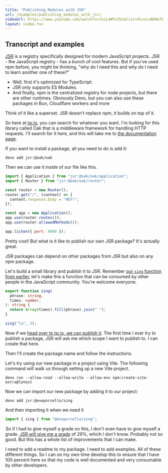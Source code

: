 ```yaml
---
title: "Publishing Modules with JSR"
url: /examples/publishing_modules_with_jsr/
videoUrl: https://www.youtube.com/watch?v=7uiL4WYvZVs&list=PLvvLnBDNuTEov9EBIp3MMfHlBxaKGRWTe&index=8
layout: video.tsx
---
```


## Transcript and examples

[JSR](https://jsr.io) is a registry specifically designed for modern JavaScript
projects. JSR - the JavaScript registry - has a bunch of cool features. But if
you've used npm before, you might be thinking, "why do I need this and why do I
need to learn another one of these?"

- Well, first it's optimized for TypeScript.
- JSR only supports ES Modules.
- And finally, npm is the centralized registry for node projects, but there are
  other runtimes. Obviously Deno, but you can also use these packages in Bun,
  Cloudflare workers and more

Think of it like a superset. JSR doesn't replace npm, it builds on top of it.

So here at [jsr.io](https://jsr.io), you can search for whatever you want. I'm
looking for this library called Oak that is a middleware framework for handling
HTTP requests. I'll search for it here, and this will take me to
[the documentation page](https://jsr.io/@oak/oak).

If you want to install a package, all you need to do is add it:

```
deno add jsr:@oak/oak
```

Then we can use it inside of our file like this.

```javascript
import { Application } from "jsr:@oak/oak/application";
import { Router } from "jsr:@oak/oak/router";

const router = new Router();
router.get("/", (context) => {
  context.response.body = "HEY!";
});

const app = new Application();
app.use(router.routes());
app.use(router.allowedMethods());

app.listen({ port: 8080 });
```

Pretty cool! But what is it like to publish our own JSR package? It's actually
great.

JSR packages can depend on other packages from JSR but also on any npm package.

Let's build a small library and publish it to JSR. Remember
[our `sing` function from earlier](/examples/all-in-one_tooling/), let's make
this a function that can be consumed by other people in the JavaScript
community. You're welcome everyone.

```typescript
export function sing(
  phrase: string,
  times: number,
): string {
  return Array(times).fill(phrase).join(" ");
}

sing("la", 3);
```

Now if we [head over to jsr.io, we can publish it](https://jsr.io/new). The
first time I ever try to publish a package, JSR will ask me which scope I want
to publish to. I can create that here.

Then I'll create the package name and follow the instructions.

Let's try using our new packaga in a project using Vite. The following command
will walk us through setting up a new Vite project.

```shell
deno run --allow-read --allow-write --allow-env npm:create-vite-extra@latest
```

Now we can import our new package by adding it to our project:

```shell
deno add jsr:@eveporcello/sing
```

And then importing it when we need it

```typescript
import { sing } from "@eveporcello/sing";
```

 So if I had to give myself a grade on this, I don't even have to give myself a
grade. [JSR will give me a grade](https://jsr.io/@eveporcello/sing/score) of
29%, which I don't know. Probably not so good. But this has a whole list of
improvements that I can make.

I need to add a readme to my package. I need to add examples. All of these
different things. So I can on my own time develop this to ensure that I have 100
percent here so that my code is well documented and very consumable by other
developers.
